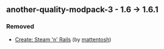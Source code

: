## another-quality-modpack-3 - 1.6 -> 1.6.1

### Removed

  * [Create: Steam 'n' Rails](https://www.curseforge.com/minecraft/mc-mods/create-steam-n-rails) (by [mattentosh](https://www.curseforge.com/members/mattentosh/projects))

